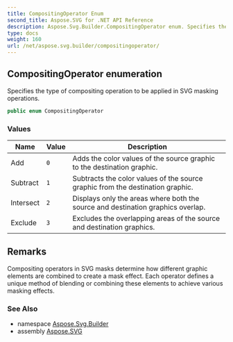 ```yaml
---
title: CompositingOperator Enum
second_title: Aspose.SVG for .NET API Reference
description: Aspose.Svg.Builder.CompositingOperator enum. Specifies the type of compositing operation to be applied in SVG masking operations
type: docs
weight: 160
url: /net/aspose.svg.builder/compositingoperator/
---
```

## CompositingOperator enumeration

Specifies the type of compositing operation to be applied in SVG masking operations.

```csharp
public enum CompositingOperator
```

### Values

| Name | Value | Description |
| --- | --- | --- |
| Add | `0` | Adds the color values of the source graphic to the destination graphic. |
| Subtract | `1` | Subtracts the color values of the source graphic from the destination graphic. |
| Intersect | `2` | Displays only the areas where both the source and destination graphics overlap. |
| Exclude | `3` | Excludes the overlapping areas of the source and destination graphics. |

## Remarks

Compositing operators in SVG masks determine how different graphic elements are combined to create a mask effect. Each operator defines a unique method of blending or combining these elements to achieve various masking effects.

### See Also

* namespace [Aspose.Svg.Builder](../../aspose.svg.builder/)
* assembly [Aspose.SVG](../../)
